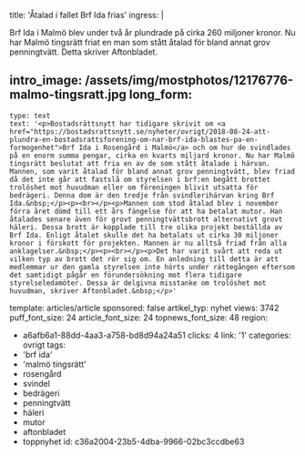 title: 'Åtalad i fallet Brf Ida frias'
ingress: |
  <p>Brf Ida i Malmö blev under två år plundrade på cirka 260 miljoner kronor. Nu har Malmö tingsrätt friat en man som stått åtalad för bland annat grov penningtvätt. Detta skriver Aftonbladet.
  </p>
  
intro_image: /assets/img/mostphotos/12176776-malmo-tingsratt.jpg
long_form:
  -
    type: text
    text: '<p>Bostadsrättsnytt har tidigare skrivit om <a href="https://bostadsrattsnytt.se/nyheter/ovrigt/2018-08-24-att-plundra-en-bostadsrattsforening-om-nar-brf-ida-blastes-pa-en-formogenhet">Brf Ida i Rosengård i Malmö</a> och om hur de svindlades på en enorm summa pengar, cirka en kvarts miljard kronor. Nu har Malmö tingsrätt beslutat att fria en av de som stått åtalade i härvan. Mannen, som varit åtalad för bland annat grov penningtvätt, blev friad då det inte går att fastslå om styrelsen i brf:en begått brottet trolöshet mot huvudman eller om föreningen blivit utsatta för bedrägeri. Denna dom är den tredje från svindlerihärvan kring Brf Ida.&nbsp;</p><p><br></p><p>Mannen som stod åtalad blev i november förra året dömd till ett års fängelse för att ha betalat mutor. Han åtalades senare även för grovt penningtvättsbrott alternativt grovt häleri. Dessa brott är kopplade till tre olika projekt beställda av Brf Ida. Enligt åtalet skulle det ha betalats ut cirka 30 miljoner kronor i förskott för projekten. Mannen är nu alltså friad från alla anklagelser.&nbsp;</p><p><br></p><p>Det har varit svårt att reda ut vilken typ av brott det rör sig om. En anledning till detta är att medlemmar ur den gamla styrelsen inte hörts under rättegången eftersom det samtidigt pågår en förundersökning mot flera tidigare styrelseledamöter. Dessa är delgivna misstanke om trolöshet mot huvudman, skriver Aftonbladet.&nbsp;</p>'
template: articles/article
sponsored: false
artikel_typ: nyhet
views: 3742
puff_font_size: 24
article_font_size: 24
topnews_font_size: 48
region:
  - a6afb6a1-88dd-4aa3-a758-bd8d94a24a51
clicks: 4
link: '1'
categories: ovrigt
tags:
  - 'brf ida'
  - 'malmö tingsrätt'
  - rosengård
  - svindel
  - bedrägeri
  - penningtvätt
  - häleri
  - mutor
  - aftonbladet
  - toppnyhet
id: c36a2004-23b5-4dba-9966-02bc3ccdbe63
